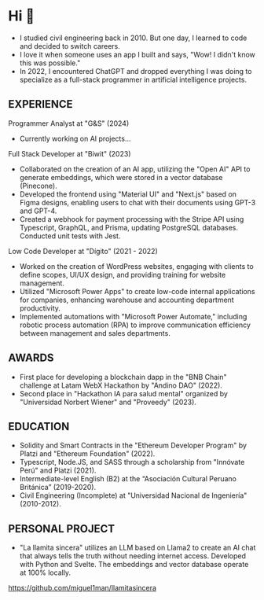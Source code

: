 # Hi 👋

- I studied civil engineering back in 2010. But one day, I learned to code and decided to switch careers.
- I love it when someone uses an app I built and says, "Wow! I didn't know this was possible."
- In 2022, I encountered ChatGPT and dropped everything I was doing to specialize as a full-stack programmer in artificial intelligence projects.

## EXPERIENCE

Programmer Analyst at "G&S" (2024)
- Currently working on AI projects...

Full Stack Developer at "Biwit" (2023)

- Collaborated on the creation of an AI app, utilizing the "Open AI" API to generate embeddings, which were stored in a vector database (Pinecone).
- Developed the frontend using "Material UI" and "Next.js" based on Figma designs, enabling users to chat with their documents using GPT-3 and GPT-4.
- Created a webhook for payment processing with the Stripe API using Typescript, GraphQL, and Prisma, updating PostgreSQL databases. Conducted unit tests with Jest.

Low Code Developer at "Dígito" (2021 - 2022)

- Worked on the creation of WordPress websites, engaging with clients to define scopes, UI/UX design, and providing training for website management.
- Utilized "Microsoft Power Apps" to create low-code internal applications for companies, enhancing warehouse and accounting department productivity.
- Implemented automations with "Microsoft Power Automate," including robotic process automation (RPA) to improve communication efficiency between management and sales departments.

## AWARDS

- First place for developing a blockchain dapp in the "BNB Chain" challenge at Latam WebX Hackathon by "Andino DAO" (2022).
- Second place in "Hackathon IA para salud mental" organized by "Universidad Norbert Wiener" and "Proveedy" (2023).

## EDUCATION
- Solidity and Smart Contracts in the "Ethereum Developer Program" by Platzi and "Ethereum Foundation" (2022).
- Typescript, Node.JS, and SASS through a scholarship from "Innóvate Perú" and Platzi (2021).
- Intermediate-level English (B2) at the “Asociación Cultural Peruano Británica” (2019-2020).
- Civil Engineering (Incomplete) at "Universidad Nacional de Ingeniería" (2010-2012).

## PERSONAL PROJECT
- "La llamita sincera" utilizes an LLM based on Llama2 to create an AI chat that always tells the truth without needing internet access. Developed with Python and Svelte. The embeddings and vector database operate at 100% locally.

https://github.com/miguel1man/llamitasincera
